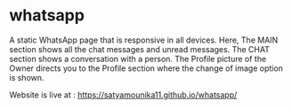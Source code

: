 # whatsapp
A static WhatsApp page that is responsive in all devices. Here, The MAIN section shows all the chat messages and unread messages. The CHAT section shows a conversation with a person. The Profile picture of the Owner directs you to the Profile section where the change of image option is shown.

Website is live at : https://satyamounika11.github.io/whatsapp/
